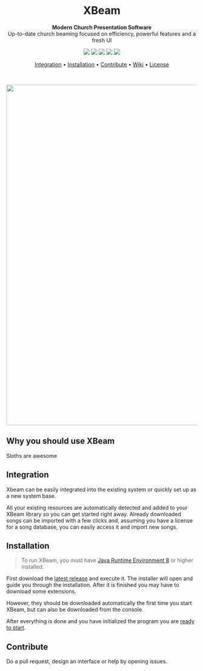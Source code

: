 
<h1 align="center">XBeam</h1>

<p align="center">
  <strong align="center">Modern Church Presentation Software</strong>
  <br />
  Up-to-date church beaming focused on efficiency, powerful features and a fresh UI
</p>

<p align="center">
  <a ><img src="https://img.shields.io/github/repo-size/tjcde/xbeam.svg?style=flat-square&color=success"></a>
    <a><img src="https://img.shields.io/github/tag/tjcde/xbeam.svg?style=flat-square&color=informational"></a>
    <a><img src="https://img.shields.io/github/downloads/tjcde/xbeam/total.svg?style=flat-square&color=brightgreen"></a>
    <a><img src="https://img.shields.io/github/issues-closed-raw/tjcde/xbeam.svg?style=flat-square&color=critical"></a>
    <a><img src="https://img.shields.io/github/last-commit/tjcde/xbeam.svg?style=flat-square&color=important"></a>
</p>

<p align="center">
  <a href="#integration">Integration</a> •
  <a href="#installation">Installation</a> •
  <a href="#contribute">Contribute</a> •
  <a href="https://">Wiki</a> •
  <a href="https://">License</a>
</p>
<br>
<p align="center"><img src="https://i.imgur.com/NspZTwb.png" width="900"></p>

## Why you should use XBeam
Sloths are awesome

## Integration
Xbeam can be easily integrated into the existing system or quickly set up as a new system base.

All your existing resources are automatically detected and added to your XBeam library so you can get started right away.
Already downloaded songs can be imported with a few clicks and, assuming you have a license for a song database, you can easily access it and import new songs.

## Installation
> To run XBeam, you must have [Java Runtime Environment 8](https://java.com/de/download/) or higher installed.

First download the [latest release](https://github.com/tjcde/xbeam/releases) and execute it.
The installer will open and guide you through the installation.
After it is finished you may have to download some extensions.

However, they should be downloaded automatically the first time you start XBeam, but can also be downloaded from the console.

After everything is done and you have initialized the program you are [ready to start](#getting-started).

## Contribute
Do a pull request, design an interface or help by opening issues.
